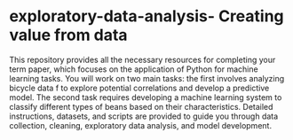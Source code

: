# exploratory-data-analysis- Creating value from data

This repository provides all the necessary resources for completing your term paper, which focuses on the application of Python for machine learning tasks. You will work on two main tasks: the first involves analyzing bicycle data f to explore potential correlations and develop a predictive model. The second task requires developing a machine learning system to classify different types of beans based on their characteristics. Detailed instructions, datasets, and scripts are provided to guide you through data collection, cleaning, exploratory data analysis, and model development.
